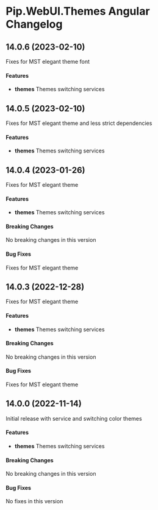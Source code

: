 # Pip.WebUI.Themes Angular  Changelog

## <a name="14.0.6"></a> 14.0.6 (2023-02-10)

Fixes for MST elegant theme font

#### Features
* **themes** Themes switching services

## <a name="14.0.5"></a> 14.0.5 (2023-02-10)

Fixes for MST elegant theme and less strict dependencies

#### Features
* **themes** Themes switching services

## <a name="14.0.4"></a> 14.0.4 (2023-01-26)

Fixes for MST elegant theme

#### Features
* **themes** Themes switching services

#### Breaking Changes
No breaking changes in this version

#### Bug Fixes
Fixes for MST elegant theme

## <a name="14.0.3"></a> 14.0.3 (2022-12-28)

Fixes for MST elegant theme

#### Features
* **themes** Themes switching services

#### Breaking Changes
No breaking changes in this version

#### Bug Fixes
Fixes for MST elegant theme

## <a name="14.0.0"></a> 14.0.0 (2022-11-14)

Initial release with service and switching color themes

#### Features
* **themes** Themes switching services

#### Breaking Changes
No breaking changes in this version

#### Bug Fixes
No fixes in this version 
